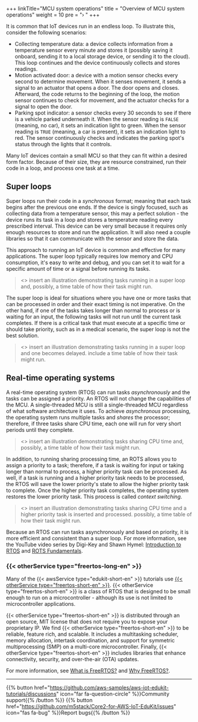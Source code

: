 +++
linkTitle="MCU system operations"
title = "Overview of MCU system operations"
weight = 10
pre = "› "
+++

It is common that IoT devices run in an endless loop. To illustrate this, consider the following scenarios: 
- Collecting temperature data: a device collects information from a temperature sensor every minute and stores it (possibly saving it onboard, sending it to a local storage device, or sending it to the cloud). This loop continues and the device continuously collects and stores readings. 
- Motion activated door: a device with a motion sensor checks every second to determine movement. When it senses movement, it sends a signal to an actuator that opens a door. The door opens and closes. Afterward, the code returns to the beginning of the loop, the motion sensor continues to check for movement, and the actuator checks for a signal to open the door. 
- Parking spot indicator: a sensor checks every 30 seconds to see if there is a vehicle parked underneath it. When the sensor reading is `FALSE` (meaning, no car), it sets an indication light to green. When the sensor reading is `TRUE` (meaning, a car is present), it sets an indication light to red. The sensor continuously checks and indicates the parking spot's status through the lights that it controls. 

Many IoT devices contain a small MCU so that they can fit within a desired form factor. Because of their size, they are resource constrained, run their code in a loop, and process one task at a time.

## Super loops

Super loops run their code in a *synchronous* format; meaning that each task begins after the previous one ends. If the device is singly focused, such as collecting data from a temperature sensor, this may a perfect solution - the device runs its task in a loop and stores a temperature reading every prescribed interval. This device can be very small because it requires only enough resources to store and run the application. It will also need a couple libraries so that it can communicate with the sensor and store the data. 

This approach to running an IoT device is common and effective for many applications. The super loop typically requires low memory and CPU consumption, it's easy to write and debug, and you can set it to wait for a specific amount of time or a signal before running its tasks. 



> <<author note:>>
> insert an illustration demonstrating tasks running in a super loop and, possibly, a time table of how their task might run. 



The super loop is ideal for situations where you have one or more tasks that can be processed in order and their exact timing is not imperative. On the other hand, if one of the tasks takes longer than normal to process or is waiting for an input, the following tasks will not run until the current task completes. If there is a critical task that must execute at a specific time or should take priority, such as in a medical scenario, the super loop is not the best solution. 



> <<author note:>>
> insert an illustration demonstrating tasks running in a super loop and one becomes delayed. include a time table of how their task might run. 



## Real-time operating systems 

A real-time operating system (RTOS) can run tasks *asynchronously* and the tasks can be assigned a priority. An RTOS will not change the capabilities of the MCU. A single-threaded MCU is still a single-threaded MCU regardless of what software architecture it uses. To achieve *asynchronous* processing, the operating system runs multiple tasks and *shares* the processor;  therefore, if three tasks share CPU time, each one will run for very short periods until they complete. 



> <<author note:>>
> insert an illustration demonstrating tasks sharing CPU time and, possibly, a time table of how their task might run. 



In addition, to running sharing processing time, an ROTS allows you to assign a priority to a task; therefore, if a task is waiting for input or taking longer than normal to process, a higher priority task can be processed. As well, if a task is running and a higher priority task needs to be processed, the RTOS will save the lower priority's state to allow the higher priority task to complete. Once the higher priority task completes, the operating system restores the lower priority task. This process is called *context switching*. 


> <<author note:>>
> insert an illustration demonstrating tasks sharing CPU time and a higher priority task is inserted and processed. possibly, a time table of how their task might run. 

Because an RTOS can run tasks asynchronously and based on priority, it is more efficient and consistent than a super loop. For more information, see the YouTube video series by Digi-Key and Shawn Hymel: [Introduction to RTOS](https://youtu.be/F321087yYy4) and [ROTS Fundamentals](https://www.freertos.org/implementation/a00002.html).



### {{< otherService type="freertos-long-en" >}}

Many of the {{< awsService type="edukit-short-en" >}} tutorials use [{{< otherService type="freertos-short-en" >}}](https://www.freertos.org/RTOS.html). {{< otherService type="freertos-short-en" >}} is a class of RTOS that is designed to be small enough to run on a microcontroller - although its use is not limited to microcontroller applications. 

{{< otherService type="freertos-short-en" >}} is distributed through an open source, MIT license that does not require you to expose your proprietary IP. We find {{< otherService type="freertos-short-en" >}} to be reliable, feature rich, and scalable. It includes a multitasking scheduler, memory allocation, intertask coordination, and support for symmetric multiprocessing (SMP) on a multi-core microcontroller. Finally, {{< otherService type="freertos-short-en" >}} includes libraries that enhance connectivity, security, and over-the-air (OTA) updates. 

For more information, see [What is FreeRTOS?](https://docs.aws.amazon.com/freertos/latest/userguide/what-is-freertos.html) and [Why FreeRTOS?](https://freertos.org).





---
{{% button href="https://github.com/aws-samples/aws-iot-edukit-tutorials/discussions" icon="far fa-question-circle" %}}Community support{{% /button %}} {{% button href="https://github.com/m5stack/Core2-for-AWS-IoT-EduKit/issues" icon="fas fa-bug" %}}Report bugs{{% /button %}}